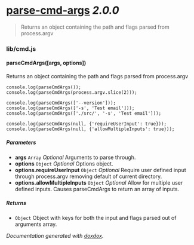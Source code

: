 # [parse-cmd-args](https://github.com/neogeek/parse-cmd-args) *2.0.0*

> Returns an object containing the path and flags parsed from process.argv


### lib/cmd.js


#### parseCmdArgs([args, options]) 

Returns an object containing the path and flags parsed from process.argv

    console.log(parseCmdArgs());
    console.log(parseCmdArgs(process.argv.slice(2)));

    console.log(parseCmdArgs(['--version']));
    console.log(parseCmdArgs(['-s', 'Test email']));
    console.log(parseCmdArgs(['./src/', '-s', 'Test email']));

    console.log(parseCmdArgs(null, {'requireUserInput': true}));
    console.log(parseCmdArgs(null, {'allowMultipleInputs': true}));




##### Parameters

- **args** `Array`  *Optional* Arguments to parse through.
- **options** `Object`  *Optional* Options object.
- **options.requireUserInput** `Object`  *Optional* Require user defined input through process.argv removing default of current directory.
- **options.allowMultipleInputs** `Object`  *Optional* Allow for multiple user defined inputs. Causes parseCmdArgs to return an array of inputs.




##### Returns


- `Object`   Object with keys for both the input and flags parsed out of arguments array.




*Documentation generated with [doxdox](https://github.com/neogeek/doxdox).*
